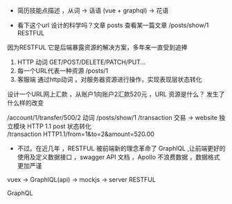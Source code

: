 ## 
- 简历技能点描述  ，从词 -> 话语 (vue + graphql) -> 花语

- 看下这个url 设计的科学吗？文章 posts  查看某一篇文章 /posts/show/1   RESTFUL

因为RESTFUL 它是后端暴露资源的解决方案，多年来一直受到追捧

1. HTTP 动词
    GET/POST/DELETE/PATCH/PUT...
2. 每一个URL代表一种资源  /posts/1
3. 客服端 通过http动词  ，对服务器资源进行操作，实现表现层状态转化


设计一个URL网上汇款  ，从账户1向账户2汇款520元 ，URL
资源是什么？ 发生了什么样的改变

/account/1/transfer/500/2 动词  /posts/show/1
/transaction  交易 -> website 独立模块  HTTP 1.1
post  状态转化  
/transaction HTTP1.1/from=1&to=2&amount=520.00

- 不过。在近几年 ，RESTFUL 被前端新的理念革命了 GraphlQL ,让前端更好的使用及定义数据接口  ，swagger API 文档 ，Apollo 不浪费数据 ，数据格式更加严谨

vuex -> GraphlQL(api) -> mockjs -> server  RESTFUL

GraphQL  